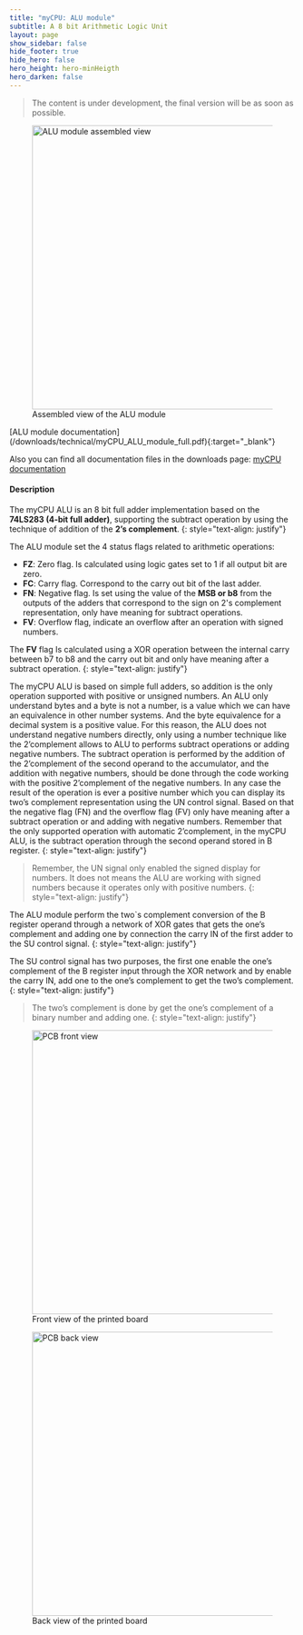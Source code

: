 ```yaml
---
title: "myCPU: ALU module"
subtitle: A 8 bit Arithmetic Logic Unit
layout: page
show_sidebar: false
hide_footer: true
hide_hero: false
hero_height: hero-minHeigth
hero_darken: false
---
```

> The content is under development, the final version will be as soon as possible.

<figure class="center">
    <img src="{{ site.baseurl }}/img/mycpu/modules/alu/alu_assembled_min.png" alt="ALU module assembled view" title="Assembled view of the ALU module" width="500px">
    <figcaption>Assembled view of the ALU module</figcaption>
</figure>
[ALU module documentation](/downloads/technical/myCPU_ALU_module_full.pdf){:target="_blank"}

Also you can find all documentation files in the downloads page: [myCPU documentation](/pages/en/mycpu/downloads/technical_docs)

#### Description
The myCPU ALU is an 8 bit full adder implementation based on the **74LS283 (4-bit full adder)**, supporting the subtract operation by using the technique of addition of the **2’s complement**.
{: style="text-align: justify"}

The ALU module set the 4 status flags related to arithmetic operations:
+	**FZ**: Zero flag. 
Is calculated using logic gates set to 1 if all output bit are zero.
+	**FC**: Carry flag. 
Correspond to the carry out bit of the last adder.
+	**FN**: Negative flag.
Is set using the value of the **MSB or b8** from the outputs of the adders that correspond to the sign on 2's complement representation, only have meaning for subtract operations.
+	**FV**: Overflow flag, indicate an overflow after an operation with signed numbers.

The **FV** flag Is calculated using a XOR operation between the internal carry between b7 to b8 and the carry out bit and only have meaning after a subtract operation.
{: style="text-align: justify"}

The myCPU ALU is based on simple full adders, so addition is the only operation supported with positive or unsigned numbers. An ALU only understand bytes and a byte is not a number, is a value which we can have an equivalence in other number systems. And the byte equivalence for a decimal system is a positive value. For this reason, the ALU does not understand negative numbers directly, only using a number technique like the 2’complement allows to ALU to performs subtract operations or adding negative numbers. The subtract operation is performed by the addition of the 2’complement of the second operand to the accumulator, and the addition with negative numbers, should be done through the code working with the positive 2’complement of the negative numbers. In any case the result of the operation is ever a positive number which you can display its two’s complement representation using the UN control signal. Based on that the negative flag (FN) and the overflow flag (FV) only have meaning after a subtract operation or and adding with negative numbers. Remember that the only supported operation with automatic 2’complement, in the myCPU ALU, is the subtract operation through the second operand stored in B register.
{: style="text-align: justify"}

>Remember, the UN signal only enabled the signed display for numbers. It does not means the ALU are working with signed numbers because it operates only with positive numbers.
{: style="text-align: justify"}

The ALU module perform the two`s complement conversion of the B register operand through a network of XOR gates that gets the one’s complement and adding one by connection the carry IN of the first adder to the SU control signal.
{: style="text-align: justify"}

The SU control signal has two purposes, the first one enable the one’s complement of the B register input through the XOR network and by enable the carry IN, add one to the one’s complement to get the two’s complement.
{: style="text-align: justify"}

>The two’s complement is done by get the one’s complement of a binary number and adding one.
{: style="text-align: justify"}

<figure class="center">
    <img src="{{ site.baseurl }}/img/mycpu/modules/alu/alu_clear_front_min.png" alt="PCB front view" title="Front view of the printed board" width="500px">
    <figcaption>Front view of the printed board</figcaption>
</figure>
<figure class="center">
    <img src="{{ site.baseurl }}/img/mycpu/modules/alu/alu_clear_back_min.png" alt="PCB back view" title="Back view of the printed board" width="500px">
    <figcaption>Back view of the printed board</figcaption>
</figure>
